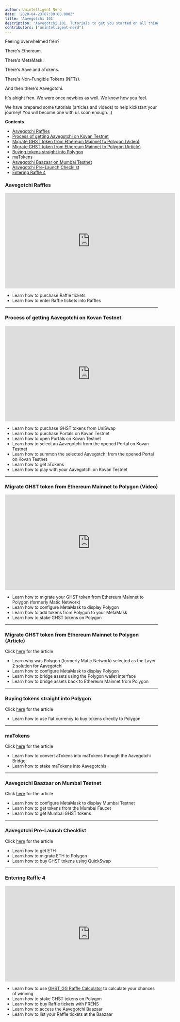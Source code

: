 ```yaml
---
author: Unintelligent Nerd
date: '2020-04-23T07:00:00.000Z'
title: 'Aavegotchi 101'
description: "Aavegotchi 101. Tutorials to get you started on all things blockchain, DeFi, and Aavegotchi!"
contributors: ["unintelligent-nerd"]
---
```


Feeling overwhelmed fren? 

There's Ethereum.

There's MetaMask.

There's Aave and aTokens.

There's Non-Fungible Tokens (NFTs).

And then there's Aavegotchi.

It's alright fren. We were once newbies as well. We know how you feel.

We have prepared some tutorials (articles and videos) to help kickstart your journey! You will become one with us soon enough. :)

<div class="contentsBox">

**Contents**

<ul>
<li><a href=#aavegotchi-raffles>Aavegotchi Raffles</a></li>
<li><a href=#process-of-getting-aavegotchi-on-kovan-testnet>Process of getting Aavegotchi on Kovan Testnet</a></li>
<li><a href=#migrate-ghst-token-from-ethereum-mainnet-to-polygon--video->Migrate GHST token from Ethereum Mainnet to Polygon (Video)</a></li>
<li><a href=#migrate-ghst-token-from-ethereum-mainnet-to-polygon--article->Migrate GHST token from Ethereum Mainnet to Polygon (Article)</a></li>
<li><a href=#buying-tokens-straight-into-polygon>Buying tokens straight into Polygon</a></li>
<li><a href=#matokens>maTokens</a></li>
<li><a href=#aavegotchi-baazaar-on-mumbai-testnet>Aavegotchi Baazaar on Mumbai Testnet</a></li>
<li><a href=#aavegotchi-pre-launch-checklist>Aavegotchi Pre-Launch Checklist</a></li>
<li><a href=#entering-raffle-4>Entering Raffle 4</a></li>
</ul>

</div>


### Aavegotchi Raffles
<iframe width="560" height="315" src="https://www.youtube.com/embed/gRfdL_0_ArA" frameborder="0" allow="accelerometer; autoplay; clipboard-write; encrypted-media; gyroscope; picture-in-picture" allowfullscreen></iframe>

* Learn how to purchase Raffle tickets
* Learn how to enter Raffle tickets into Raffles

<hr>

### Process of getting Aavegotchi on Kovan Testnet
<iframe width="560" height="315" src="https://www.youtube.com/embed/Un9BTNzNS7c" frameborder="0" allow="accelerometer; autoplay; clipboard-write; encrypted-media; gyroscope; picture-in-picture" allowfullscreen></iframe>

* Learn how to purchase GHST tokens from UniSwap
* Learn how to purchase Portals on Kovan Testnet
* Learn how to open Portals on Kovan Testnet
* Learn how to select an Aavegotchi from the opened Portal on Kovan Testnet
* Learn how to summon the selected Aavegotchi from the opened Portal on Kovan Testnet
* Learn how to get aTokens
* Learn how to play with your Aavegotchi on Kovan Testnet

<hr>

### Migrate GHST token from Ethereum Mainnet to Polygon (Video)
<iframe width="560" height="315" src="https://www.youtube.com/embed/7H22_refiQM" frameborder="0" allow="accelerometer; autoplay; clipboard-write; encrypted-media; gyroscope; picture-in-picture" allowfullscreen></iframe>

* Learn how to migrate your GHST token from Ethereum Mainnet to Polygon (formerly Matic Network)
* Learn how to configure MetaMask to display Polygon
* Learn how to add tokens from Polygon to your MetaMask
* Learn how to stake GHST tokens on Polygon

<hr>

### Migrate GHST token from Ethereum Mainnet to Polygon (Article)
Click [here](/polygon) for the article

* Learn why was Polygon (formerly Matic Network) selected as the Layer 2 solution for Aavegotchi
* Learn how to configure MetaMask to display Polygon
* Learn how to bridge assets using the Polygon wallet interface
* Learn how to bridge assets back to Ethereum Mainnet from Polygon

<hr>

### Buying tokens straight into Polygon
Click [here](https://trasher.substack.com/p/buying-your-tokens-straight-into) for the article

* Learn how to use fiat currency to buy tokens directly to Polygon

<hr>

### maTokens
Click [here](/matokens) for the article

* Learn how to convert aTokens into maTokens through the Aavegotchi Bridge
* Learn how to stake maTokens into Aavegotchis

<hr>

### Aavegotchi Baazaar on Mumbai Testnet
Click [here](/mumbai-testnet) for the article

* Learn how to configure MetaMask to display Mumbai Testnet
* Learn how to get tokens from the Mumbai Faucet
* Learn how to get Mumbai GHST tokens

<hr>

### Aavegotchi Pre-Launch Checklist
Click [here](https://peakd.com/teammalaysia/@buzz.lightyear/your-aavegotchi-pre-launch-checklist) for the article

* Learn how to get ETH
* Learn how to migrate ETH to Polygon
* Learn how to buy GHST tokens using QuickSwap

<hr>

### Entering Raffle 4
<iframe width="560" height="315" src="https://www.youtube.com/embed/KWOyM5TIZ9U" title="YouTube video player" frameborder="0" allow="accelerometer; autoplay; clipboard-write; encrypted-media; gyroscope; picture-in-picture" allowfullscreen></iframe>

* Learn how to use [GHST_GG Raffle Calculator](https://ghst.gg/raffle-calculator) to calculate your chances of winning
* Learn how to stake GHST tokens on Polygon
* Learn how to buy Raffle tickets with FRENS
* Learn how to access the Aavegotchi Baazaar
* Learn how to list your Raffle tickets at the Baazaar